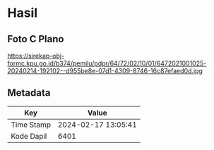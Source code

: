 # Hasil

## Foto C Plano

https://sirekap-obj-formc.kpu.go.id/b374/pemilu/pdpr/64/72/02/10/01/6472021001025-20240214-192102--d955be8e-07d1-4309-8746-16c87efaed0d.jpg


## Metadata

| Key        | Value               |
| ---------- | ------------------- |
| Time Stamp | 2024-02-17 13:05:41 |
| Kode Dapil | 6401                |




